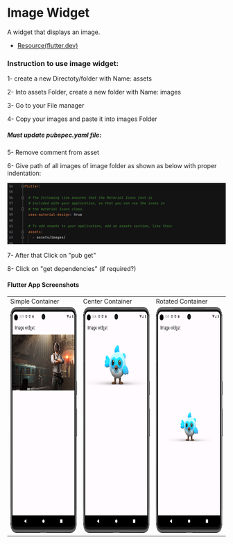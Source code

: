 # Image Widget

A widget that displays an image.

- [Resource(flutter.dev)](https://api.flutter.dev/flutter/widgets/Image-class.html)

### Instruction to use image widget:

1- create a new Directoty/folder with Name: assets

2- Into assets Folder, create a new folder with Name: images

3- Go to your File manager

4- Copy your images and paste it into images Folder

##### Must update pubspec.yaml file:

5- Remove comment from asset

6- Give path of all images of image folder as shown as below with proper indentation:

![adding_path_instruction](Screenshot/add_path_instruction.png)
   
7- After that Click on "pub get"

8- Click on "get dependencies" (if required?) 

#### Flutter App Screenshots

<table>
  <tr>
    <td>Simple Container</td>
     <td>Center Container</td>
     <td>Rotated Container</td>
  </tr>
  <tr>
    <td><img src="Screenshot/simple_image.png" width=250 height=520></td>
    <td><img src="Screenshot/png_image.png" width=250 height=520></td>
    <td><img src="Screenshot/center_image.png" width=250 height=520></td>
  </tr>
 </table>
